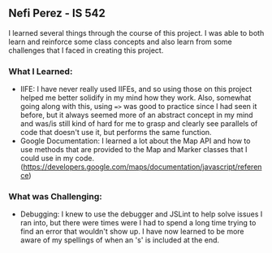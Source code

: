 ## Nefi Perez - IS 542
I learned several things through the course of this project. I was able to both learn and reinforce some class concepts and also learn from some challenges that I faced in creating this project.


### What I Learned:
* IIFE: I have never really used IIFEs, and so using those on this project helped me better solidify in my mind how they work. Also, somewhat going along with this, using `=>` was good to practice since I had seen it before, but it always seemed more of an abstract concept in my mind and was/is still kind of hard for me to grasp and clearly see parallels of code that doesn't use it, but performs the same function.
* Google Documentation: I learned a lot about the Map API and how to use methods that are provided to the Map and Marker classes that I could use in my code. (https://developers.google.com/maps/documentation/javascript/reference)

### What was Challenging:
* Debugging: I knew to use the debugger and JSLint to help solve issues I ran into, but there were times were I had to spend a long time trying to find an error that wouldn't show up. I have now learned to be more aware of my spellings of when an 's' is included at the end. 
